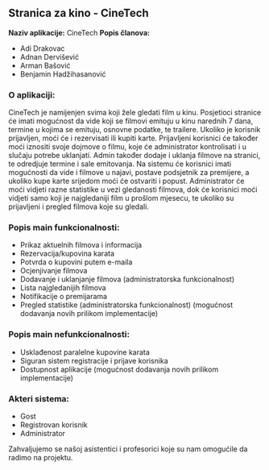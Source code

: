 ## Stranica za kino - CineTech

**Naziv aplikacije:** CineTech
**Popis članova:**
- Adi Drakovac
- Adnan Dervišević
- Arman Bašović
- Benjamin Hadžihasanović

### O aplikaciji: 
CineTech je namijenjen svima koji žele gledati film u kinu. Posjetioci stranice će imati mogućnost
da vide koji se filmovi emituju u kinu narednih 7 dana, termine u kojima se emituju, osnovne
podatke, te trailere. Ukoliko je korisnik prijavljen, moći će i rezervisati ili kupiti karte. Prijavljeni
korisnici će također moći iznositi svoje dojmove o filmu, koje će administrator kontrolisati i u
slučaju potrebe uklanjati. Admin također dodaje i uklanja filmove na stranici, te odredjuje
termine i sale emitovanja. Na sistemu će korisnici imati mogućnosti da vide i filmove u najavi,
postave podsjetnik za premijere, a ukoliko kupe karte srijedom moći će ostvariti i popust.
Administrator će moći vidjeti razne statistike u vezi gledanosti filmova, dok će korisnici moći
vidjeti samo koji je najgledaniji film u prošlom mjesecu, te ukoliko su prijavljeni i pregled
filmova koje su gledali.

### Popis main funkcionalnosti:
- Prikaz aktuelnih filmova i informacija
- Rezervacija/kupovina karata
- Potvrda o kupovini putem e-maila
- Ocjenjivanje filmova
- Dodavanje i uklanjanje filmova (administratorska funkcionalnost)
- Lista najgledanijih filmova
- Notifikacije o premijarama
- Pregled statistike (administratorska funkcionalnost)
(mogućnost dodavanja novih prilikom implementacije)

### Popis main nefunkcionalnosti:
- Usklađenost paralelne kupovine karata
- Siguran sistem registracije i prijave korisnika
- Dostupnost aplikacije
(mogućnost dodavanja novih prilikom implementacije)

### Akteri sistema:
- Gost
- Registrovan korisnik
- Administrator

Zahvaljujemo se našoj asistentici i profesorici koje su nam omogućile da radimo na projektu.

